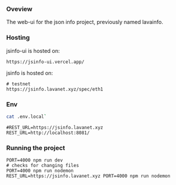 ### Oveview

The web-ui for the json info project, previously named lavainfo.

### Hosting

jsinfo-ui is hosted on:

```
https://jsinfo-ui.vercel.app/
```

jsinfo is hosted on:

```
# testnet
https://jsinfo.lavanet.xyz/spec/eth1
```

### Env

```bash
cat .env.local`
```

```
#REST_URL=https://jsinfo.lavanet.xyz
REST_URL=http://localhost:8081/
```

### Running the project

```
PORT=4000 npm run dev
# checks for changing files
PORT=4000 npm run nodemon
REST_URL=https://jsinfo.lavanet.xyz PORT=4000 npm run nodemon
```
